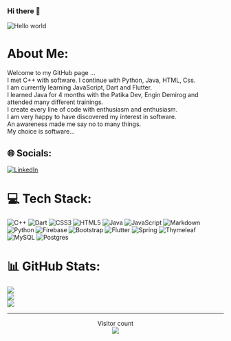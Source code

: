 ### Hi there 👋

<img src="https://raw.githubusercontent.com/sagar-viradiya/sagar-viradiya/master/resources/banner.png" alt="Hello world">

# About Me:
Welcome to my GitHub page ...<br>I met C++ with software. I continue with  Python, Java, HTML, Css.<br>I am currently learning JavaScript, Dart and Flutter. <br>I learned Java for 4 months with the Patika Dev, Engin Demirog and attended many different trainings. <br>I create every line of code with enthusiasm and enthusiasm. <br>I am very happy to have discovered my interest in software. <br>An awareness made me say no to many things. <br>My choice is software...


## 🌐 Socials:
[![LinkedIn](https://img.shields.io/badge/LinkedIn-%230077B5.svg?logo=linkedin&logoColor=white)](https://linkedin.com/in/halilkocoglu) 

# 💻 Tech Stack:
![C++](https://img.shields.io/badge/c++-%2300599C.svg?style=flat&logo=c%2B%2B&logoColor=white) ![Dart](https://img.shields.io/badge/dart-%230175C2.svg?style=flat&logo=dart&logoColor=white) ![CSS3](https://img.shields.io/badge/css3-%231572B6.svg?style=flat&logo=css3&logoColor=white) ![HTML5](https://img.shields.io/badge/html5-%23E34F26.svg?style=flat&logo=html5&logoColor=white) ![Java](https://img.shields.io/badge/java-%23ED8B00.svg?style=flat&logo=java&logoColor=white) ![JavaScript](https://img.shields.io/badge/javascript-%23323330.svg?style=flat&logo=javascript&logoColor=%23F7DF1E) ![Markdown](https://img.shields.io/badge/markdown-%23000000.svg?style=flat&logo=markdown&logoColor=white) ![Python](https://img.shields.io/badge/python-3670A0?style=flat&logo=python&logoColor=ffdd54) ![Firebase](https://img.shields.io/badge/firebase-%23039BE5.svg?style=flat&logo=firebase) ![Bootstrap](https://img.shields.io/badge/bootstrap-%23563D7C.svg?style=flat&logo=bootstrap&logoColor=white) ![Flutter](https://img.shields.io/badge/Flutter-%2302569B.svg?style=flat&logo=Flutter&logoColor=white) ![Spring](https://img.shields.io/badge/spring-%236DB33F.svg?style=flat&logo=spring&logoColor=white) ![Thymeleaf](https://img.shields.io/badge/Thymeleaf-%23005C0F.svg?style=flat&logo=Thymeleaf&logoColor=white) ![MySQL](https://img.shields.io/badge/mysql-%2300f.svg?style=flat&logo=mysql&logoColor=white) ![Postgres](https://img.shields.io/badge/postgres-%23316192.svg?style=flat&logo=postgresql&logoColor=white)
# 📊 GitHub Stats:
![](https://github-readme-stats.vercel.app/api?username=halilkocoglu&theme=onedark&hide_border=false&include_all_commits=false&count_private=false)<br/>
![](https://github-readme-streak-stats.herokuapp.com/?user=halilkocoglu&theme=onedark&hide_border=false)<br/>
![](https://github-readme-stats.vercel.app/api/top-langs/?username=halilkocoglu&theme=onedark&hide_border=false&include_all_commits=false&count_private=false&layout=compact)

---
<p align="center"> 
  Visitor count
  <br>
  <img src="https://profile-counter.glitch.me/halilkocoglu/count.svg" />
</p>



